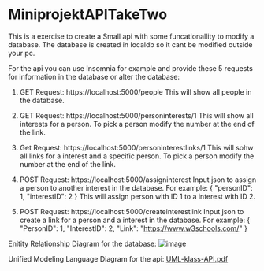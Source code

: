 # MiniprojektAPITakeTwo

This is a exercise to create a Small api with some funcationallity to modify a database. The database is created in localdb so it cant be modified outside your pc.

For the api you can use Insomnia for example and provide these 5 requests for information in the database or alter the database:

1. GET Request: https://localhost:5000/people
   This will show all people in the database.

2. GET Request: https://localhost:5000/personinterests/1
   This will show all interests for a person. To pick a person modify the number at the end of the link.

3. Get Request: https://localhost:5000/personinterestlinks/1
   This will sohw all links for a interest and a specific person. To pick a person modify the number at the end of the link.

4. POST Request: https://localhost:5000/assigninterest
   Input json to assign a person to another interest in the database. For example:
   {
	"personID": 1,
	"interestID": 2
   }
   This will assign person with ID 1 to a interest with ID 2.

5. POST Request: https://localhost:5000/createinterestlink
   Input json to create a link for a person and a interest in the database. For example:
   {
	"PersonID": 1,
	"InterestID": 2,
	"Link": "https://www.w3schools.com/"
   }

Enitity Relationship Diagram for the database:
![image](https://github.com/lukas99o/MiniprojektAPI/assets/129649913/b2a11925-fd11-462d-95d9-279b00b98aed)

Unified Modeling Language Diagram for the api:
[UML-klass-API.pdf](https://github.com/lukas99o/MiniprojektAPI/files/13853538/UML-klass-API.pdf)
